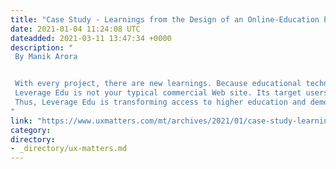 ```yaml
---
title: "Case Study - Learnings from the Design of an Online-Education Platform"
date: 2021-01-04 11:24:08 UTC
dateadded: 2021-03-11 13:47:34 +0000
description: "
 By Manik Arora 


 With every project, there are new learnings. Because educational technology, or ed-tech, is one of the fastest growing product domains, I thought sharing my learnings and insights from designing a marketing Web site for Leverage Edu would be of interest to many UX designers. 
 Leverage Edu is not your typical commercial Web site. Its target users are students who need help making their career choices and university-admissions decisions. The Leverage Edu Web site uses simplified technology that drives streamlined access to the mentors and the leading global universities that best match a student’s particular needs. 
 Thus, Leverage Edu is transforming access to higher education and democratizing mentorship to accelerate exponential career growth by going beyond traditional systems and helping students to realize their academic ambitions. Read More 
"
link: "https://www.uxmatters.com/mt/archives/2021/01/case-study-learnings-from-the-design-of-an-online-education-platform.php"
category:
directory:
- _directory/ux-matters.md
---
```


